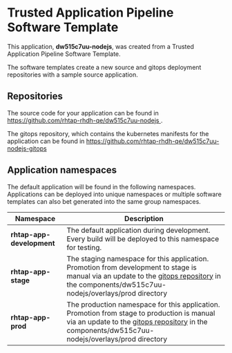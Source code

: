 # Trusted Application Pipeline Software Template

This application, **dw515c7uu-nodejs**, was created from a Trusted Application Pipeline Software Template.

The software templates create a new source and gitops deployment repositories with a sample source application. 

## Repositories

The source code for your application can be found in [https://github.com/rhtap-rhdh-qe/dw515c7uu-nodejs ](https://github.com/rhtap-rhdh-qe/dw515c7uu-nodejs ).
 
The gitops repository, which contains the kubernetes manifests for the application can be found in 
[https://github.com/rhtap-rhdh-qe/dw515c7uu-nodejs-gitops ](https://github.com/rhtap-rhdh-qe/dw515c7uu-nodejs-gitops ) 

## Application namespaces 

The default application will be found in the following namespaces. Applications can be deployed into unique namespaces or multiple software templates can also bet generated into the same group namespaces.  

|  Namespace   |  Description   |  
| -------- | -------- |   
| **rhtap-app-development** | The default application during development. Every build will be deployed to this namespace for testing. | 
| **rhtap-app-stage** | The staging namespace for this application. Promotion from development to stage is manual via an update to the [gitops repository](https://github.com/rhtap-rhdh-qe/dw515c7uu-nodejs-gitops ) in the components/dw515c7uu-nodejs/overlays/prod directory |  
| **rhtap-app-prod** | The production namespace for this application. Promotion from stage to production is manual via an update to the [gitops repository](https://github.com/rhtap-rhdh-qe/dw515c7uu-nodejs-gitops ) in the components/dw515c7uu-nodejs/overlays/prod directory | 